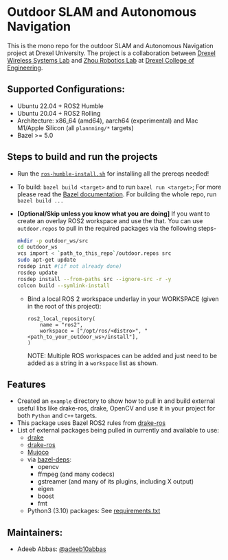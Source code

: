 # Outdoor SLAM and Autonomous Navigation
This is the mono repo for the outdoor SLAM and Autonomous Navigation project at Drexel University. The project is a collaboration between [Drexel Wireless Systems Lab](https://research.coe.drexel.edu/ece/dwsl/) and [Zhou Robotics Lab](https://zhourobotics.github.io/) at [Drexel College of Engineering](http://coe.drexel.edu/).

## Supported Configurations:
  - Ubuntu 22.04 + ROS2 Humble
  - Ubuntu 20.04 + ROS2 Rolling
  - Architecture: x86_64 (amd64), aarch64 (experimental) and Mac M1/Apple Silicon (all `plannning/*` targets)
  - Bazel >= 5.0

## Steps to build and run the projects
- Run the [`ros-humble-install.sh`](https://github.com/Zhourobotics/outdoor_slam_ros2/blob/main/ros-humble-install.sh) for installing all the prereqs needed! 
- To build: `bazel build <target>` and to run `bazel run <target>`; For more please read the [Bazel documentation](https://bazel.build/). For building the whole repo, run `bazel build ...`

- **[Optional/Skip unless you know what you are doing]** If you want to create an overlay ROS2 workspace and use the that. You can use `outdoor.repos` to pull in the required packages via the following steps- 
  ```bash
  mkdir -p outdoor_ws/src
  cd outdoor_ws
  vcs import < `path_to_this_repo`/outdoor.repos src 
  sudo apt-get update
  rosdep init #(if not already done)
  rosdep update
  rosdep install --from-paths src --ignore-src -r -y
  colcon build --symlink-install
  ```
  - Bind a local ROS 2 workspace underlay in your WORKSPACE (given in the root of this project):
    ```starlark
    ros2_local_repository(
        name = "ros2",
        workspace = ["/opt/ros/<distro>", "<path_to_your_outdoor_ws>/install"],
    )
    ```
    NOTE: Multiple ROS workspaces can be added and just need to be added as a string in a `workspace` list as shown. 


## Features
- Created an `example`  directory to show how to pull in and build external useful libs like drake-ros, drake, OpenCV and use it in your project for   both `Python` and `C++` targets.
- This package uses Bazel ROS2 rules from [drake-ros](https://github.com/RobotLocomotion/drake-ros)
- List of external packages being pulled in currently and available to use:
  - [drake](https://github.com/RobotLocomotion/drake)
  - [drake-ros](https://github.com/RobotLocomotion/drake-ros)   
  - [Mujoco](https://github.com/deepmind/mujoco/)
  - via [bazel-deps](https://github.com/mjbots/bazel_deps):
    - opencv
    - ffmpeg (and many codecs)
    - gstreamer (and many of its plugins, including X output)
    - eigen
    - boost
    - fmt
  - Python3 (3.10) packages: See [requirements.txt](https://github.com/zhourobotics/outdoor_slam_ros2/blob/main/requirements.txt)

## Maintainers:
 - Adeeb Abbas: [@adeeb10abbas](https://github.com/adeeb10abbas)
